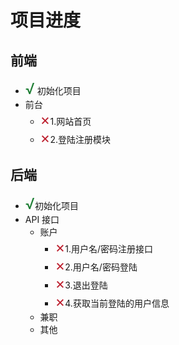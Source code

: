 # 项目进度

## 前端

- <font color=#1e7e34 size=5>√</font> 初始化项目
- 前台
  - <font color=#bd2130 size=5>×</font>1.网站首页
  - <font color=#bd2130 size=5>×</font>2.登陆注册模块

## 后端
- <font color=#1e7e34 size=5>√</font>初始化项目
- API 接口
  - 账户
    - <font color=#bd2130 size=5>×</font>1.用户名/密码注册接口
    - <font color=#bd2130 size=5>×</font>2.用户名/密码登陆
    - <font color=#bd2130 size=5>×</font>3.退出登陆
    - <font color=#bd2130 size=5>×</font>4.获取当前登陆的用户信息
  - 兼职
  - 其他
